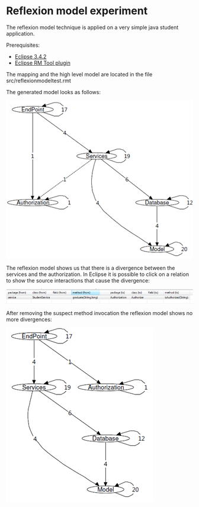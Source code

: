 # Reflexion model experiment
The reflexion model technique is applied on a very simple java student application.  

Prerequisites:  
-  [Eclipse 3.4.2](http://www.eclipse.org/downloads/packages/eclipse-classic-342/ganymedesr2 "Eclipse 3.4.2")  
-  [Eclipse RM Tool plugin](http://www.cs.ubc.ca/~murphy/jRMTool/doc/ "Eclipse RM Tool plugin") 

The mapping and the high level model are located in the file src/reflexionmodeltest.rmt

The generated model looks as follows:  

![alt text](https://github.com/pacbeckh/reflexion-model-test/blob/master/images/reflexionmodel_with_divergence.PNG "Reflexion model with a divergence")

The reflexion model shows us that there is a divergence between the services and the authorization. In Eclipse it is possible to click on a relation to show the source interactions that cause the divergence:

![alt text](https://github.com/pacbeckh/reflexion-model-test/blob/master/images/divergence.PNG "Eclipse divergence browser")

After removing the suspect method invocation the reflexion model shows no more divergences:


![alt text](https://github.com/pacbeckh/reflexion-model-test/blob/master/images/reflexionmodel_without_divergence.PNG "Reflexion model without divergences")
